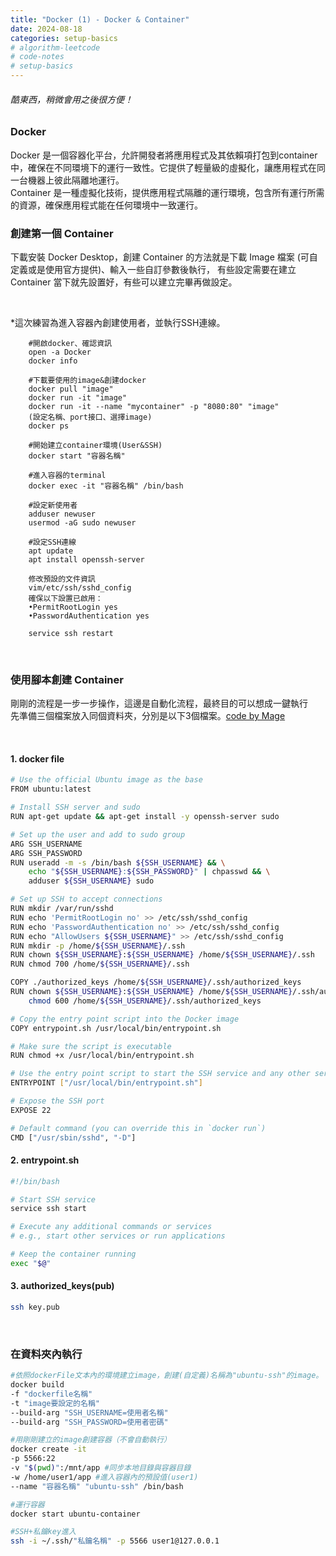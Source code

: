 ```yaml
---
title: "Docker (1) - Docker & Container"
date: 2024-08-18
categories: setup-basics
# algorithm-leetcode
# code-notes
# setup-basics
---
```

<!-- 大綱引言 -->
###### 酷東西，稍微會用之後很方便！

<!-- 正文 -->

### Docker
Docker 是一個容器化平台，允許開發者將應用程式及其依賴項打包到container中，確保在不同環境下的運行一致性。它提供了輕量級的虛擬化，讓應用程式在同一台機器上彼此隔離地運行。<br>Container 是一種虛擬化技術，提供應用程式隔離的運行環境，包含所有運行所需的資源，確保應用程式能在任何環境中一致運行。

### 創建第一個 Container
下載安裝 Docker Desktop，創建 Container 的方法就是下載 Image 檔案 (可自定義或是使用官方提供)、輸入一些自訂參數後執行， 有些設定需要在建立 Container 當下就先設置好，有些可以建立完畢再做設定。  

<br>
  
*這次練習為進入容器內創建使用者，並執行SSH連線。  

        #開啟docker、確認資訊
        open -a Docker
        docker info

        #下載要使用的image&創建docker
        docker pull "image"
        docker run -it "image"
        docker run -it --name "mycontainer" -p "8080:80" "image"
        (設定名稱、port接口、選擇image)
        docker ps

        #開始建立container環境(User&SSH)
        docker start "容器名稱"

        #進入容器的terminal
        docker exec -it "容器名稱" /bin/bash

        #設定新使用者
        adduser newuser
        usermod -aG sudo newuser

        #設定SSH連線
        apt update
        apt install openssh-server

        修改預設的文件資訊
        vim/etc/ssh/sshd_config
        確保以下設置已啟用：
        •PermitRootLogin yes
        •PasswordAuthentication yes

        service ssh restart

<br>

### 使用腳本創建 Container 
剛剛的流程是一步一步操作，這邊是自動化流程，最終目的可以想成一鍵執行  
先準備三個檔案放入同個資料夾，分別是以下3個檔案。[code by Mage](https://lattice.posetmage.com/Tools/OS/Docker/RemoteUbuntu/)

<br>

#### 1. docker file
```bash
# Use the official Ubuntu image as the base
FROM ubuntu:latest

# Install SSH server and sudo
RUN apt-get update && apt-get install -y openssh-server sudo

# Set up the user and add to sudo group
ARG SSH_USERNAME
ARG SSH_PASSWORD
RUN useradd -m -s /bin/bash ${SSH_USERNAME} && \
    echo "${SSH_USERNAME}:${SSH_PASSWORD}" | chpasswd && \
    adduser ${SSH_USERNAME} sudo

# Set up SSH to accept connections
RUN mkdir /var/run/sshd
RUN echo 'PermitRootLogin no' >> /etc/ssh/sshd_config
RUN echo 'PasswordAuthentication no' >> /etc/ssh/sshd_config
RUN echo "AllowUsers ${SSH_USERNAME}" >> /etc/ssh/sshd_config
RUN mkdir -p /home/${SSH_USERNAME}/.ssh
RUN chown ${SSH_USERNAME}:${SSH_USERNAME} /home/${SSH_USERNAME}/.ssh
RUN chmod 700 /home/${SSH_USERNAME}/.ssh

COPY ./authorized_keys /home/${SSH_USERNAME}/.ssh/authorized_keys
RUN chown ${SSH_USERNAME}:${SSH_USERNAME} /home/${SSH_USERNAME}/.ssh/authorized_keys && \
    chmod 600 /home/${SSH_USERNAME}/.ssh/authorized_keys

# Copy the entry point script into the Docker image
COPY entrypoint.sh /usr/local/bin/entrypoint.sh

# Make sure the script is executable
RUN chmod +x /usr/local/bin/entrypoint.sh

# Use the entry point script to start the SSH service and any other services
ENTRYPOINT ["/usr/local/bin/entrypoint.sh"]

# Expose the SSH port
EXPOSE 22

# Default command (you can override this in `docker run`)
CMD ["/usr/sbin/sshd", "-D"]
```

#### 2. entrypoint.sh
```bash
#!/bin/bash

# Start SSH service
service ssh start

# Execute any additional commands or services
# e.g., start other services or run applications

# Keep the container running
exec "$@"
```

#### 3. authorized_keys(pub)
```bash
ssh key.pub
```
<br>

### 在資料夾內執行

```bash
#依照dockerFile文本內的環境建立image，創建(自定義)名稱為"ubuntu-ssh"的image。  
docker build 
-f "dockerfile名稱" 
-t "image要設定的名稱" 
--build-arg "SSH_USERNAME=使用者名稱" 
--build-arg "SSH_PASSWORD=使用者密碼"

#用剛剛建立的image創建容器（不會自動執行）  
docker create -it 
-p 5566:22
-v "$(pwd)":/mnt/app #同步本地目錄與容器目錄 
-w /home/user1/app #進入容器內的預設值(user1)
--name "容器名稱" "ubuntu-ssh" /bin/bash

#運行容器  
docker start ubuntu-container

#SSH+私鑰key進入  
ssh -i ~/.ssh/"私鑰名稱" -p 5566 user1@127.0.0.1
```
